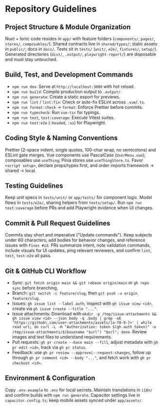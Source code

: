 # Repository Guidelines

## Project Structure & Module Organization
Nuxt + Ionic code resides in `app/` with feature folders (`components/`, `pages/`, `stores/`, `composables/`). Shared contracts live in `shared/types/`; static assets in `public/`; docs in `docs/`. Tests sit in `tests/` (`unit/`, `e2e/`, `fixtures/`, `setup/`). Generated directories (`dist/`, `.output/`, `playwright-report/`) are disposable and must stay untouched.

## Build, Test, and Development Commands
- `npm run dev`: Serve at `http://localhost:3000` with hot reload.
- `npm run build`: Compile production output to `.output/`.
- `npm run generate`: Create a static export for previews.
- `npm run lint` / `lint:fix`: Check or auto-fix ESLint across `.vue`/`.ts`.
- `npm run format:check` → `format`: Enforce Prettier before commits.
- `npm run typecheck`: Run `vue-tsc` for typings.
- `npm run test`, `test:coverage`: Execute Vitest suites.
- `npm run test:e2e` (`:headed`, `:ui`) for Playwright.

## Coding Style & Naming Conventions
Prettier (2-space indent, single quotes, 100-char wrap, no semicolons) and ESLint gate merges. Vue components use PascalCase (`UserMenu.vue`); composables use `useThing`; Pinia stores use `useThingStore.ts`. Favor `<script setup>`, declare props/types first, and order imports framework → shared → local.

## Testing Guidelines
Keep unit specs in `tests/unit/` or `app/tests/` for component logic. Model flows in `tests/e2e/`, sharing helpers from `tests/setup/`. Run `npm run test:coverage` before PRs and add Playwright evidence when UI changes.

## Commit & Pull Request Guidelines
Commits stay short and imperative ("Update commands"). Keep subjects under 60 characters, add bodies for behavior changes, and reference issues with `Fixes #id`. PRs summarize intent, note validation commands, include visuals for UI updates, ping relevant reviewers, and confirm `lint`, `test`, `test:e2e` all pass.

## Git & GitHub CLI Workflow
- Sync: `git fetch origin main && git rebase origin/main` or `gh repo
sync` before branching.
- Branch: `git switch -c feature/slug`, then `git push -u origin
feature/slug`.
- Issues: `gh issue list --label auth`, inspect with `gh issue view
<id>`, create via `gh issue create --title "..."`.
- Issue attachments: Download with `mkdir -p /tmp/issue-attachments
&& gh issue view <id> --json body -q .body | grep -oE
'https://github\.com/user-attachments/assets/[a-f0-9-]+' | while
read url; do curl -L -H "Authorization: token $(gh auth token)" -o
/tmp/issue-attachments/$(basename "$url") "$url"; done`. Review
images and text files to understand requirements.
- Pull requests: `gh pr create --base main --fill`, adjust metadata
with `gh pr edit <id>`, track via `gh pr status`.
- Feedback: use `gh pr review --approve|--request-changes`, follow up
through `gh pr comment <id> --body "..."`, and fetch work with `gh pr
checkout <id>`.

## Environment & Configuration
Copy `.env.example` to `.env` for local secrets. Maintain translations in `i18n/` and confirm builds with `npm run generate`. Capacitor settings live in `capacitor.config.ts`; keep mobile assets synced under `app/assets/`.
